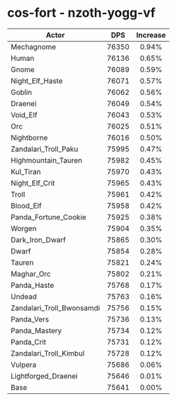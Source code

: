 # cos-fort - nzoth-yogg-vf
| Actor | DPS | Increase |
|---|:---:|:---:|
|Mechagnome|76350|0.94%|
|Human|76136|0.65%|
|Gnome|76089|0.59%|
|Night_Elf_Haste|76071|0.57%|
|Goblin|76062|0.56%|
|Draenei|76049|0.54%|
|Void_Elf|76043|0.53%|
|Orc|76025|0.51%|
|Nightborne|76016|0.50%|
|Zandalari_Troll_Paku|75995|0.47%|
|Highmountain_Tauren|75982|0.45%|
|Kul_Tiran|75970|0.43%|
|Night_Elf_Crit|75965|0.43%|
|Troll|75961|0.42%|
|Blood_Elf|75958|0.42%|
|Panda_Fortune_Cookie|75925|0.38%|
|Worgen|75904|0.35%|
|Dark_Iron_Dwarf|75865|0.30%|
|Dwarf|75854|0.28%|
|Tauren|75821|0.24%|
|Maghar_Orc|75802|0.21%|
|Panda_Haste|75768|0.17%|
|Undead|75763|0.16%|
|Zandalari_Troll_Bwonsamdi|75756|0.15%|
|Panda_Vers|75736|0.13%|
|Panda_Mastery|75734|0.12%|
|Panda_Crit|75731|0.12%|
|Zandalari_Troll_Kimbul|75728|0.12%|
|Vulpera|75686|0.06%|
|Lightforged_Draenei|75646|0.01%|
|Base|75641|0.00%|
